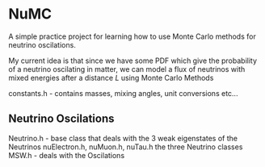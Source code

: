 # NuMC
A simple practice project for learning how to use Monte Carlo methods for neutrino oscilations.

My current idea is that since we have some PDF which give the probability of a neutrino oscilating in matter, we can model a flux of neutrinos with mixed energies after a distance $L$ using Monte Carlo Methods


constants.h - contains masses, mixing angles, unit conversions etc...

## Neutrino Oscilations
Neutrino.h - base class that deals with the 3 weak eigenstates of the Neutrinos
nuElectron.h, nuMuon.h, nuTau.h the three Neutrino classes
MSW.h - deals with the Oscilations

